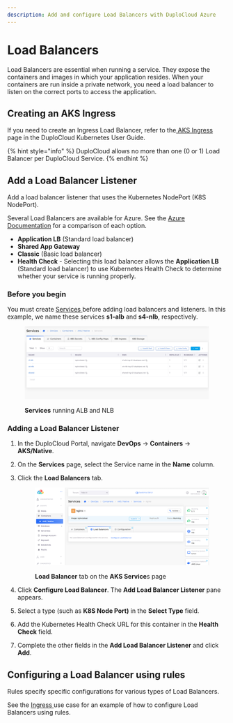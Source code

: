 ```yaml
---
description: Add and configure Load Balancers with DuploCloud Azure
---
```


# Load Balancers

Load Balancers are essential when running a service. They expose the containers and images in which your application resides. When your containers are run inside a private network, you need a load balancer to listen on the correct ports to access the application.

## Creating an AKS Ingress

If you need to create an Ingress Load Balancer, refer to the[ AKS Ingress](../../kubernetes-user-guide/ingress-loadbalancer/aks-ingress.md) page in the DuploCloud Kubernetes User Guide.&#x20;

{% hint style="info" %}
DuploCloud allows no more than one (0 or 1) Load Balancer per DuploCloud Service.
{% endhint %}

## Add a Load Balancer Listener&#x20;

Add a load balancer listener that uses the Kubernetes NodePort (K8S NodePort).

Several Load Balancers are available for Azure. See the [Azure Documentation](https://learn.microsoft.com/en-us/azure/load-balancer/skus) for a comparison of each option.

* **Application LB** (Standard load balancer)
* **Shared App Gateway**
* **Classic** (Basic load balancer)
* **Health Check** - Selecting this load balancer allows the **Application LB** (Standard load balancer) to use Kubernetes Health Check to determine whether your service is running properly.

### Before you begin

You must create [Services ](containers-and-services/#adding-a-duplocloud-service)before adding load balancers and listeners. In this example, we name these services **s1-alb** and **s4-nlb**, respectively.&#x20;

<figure><img src="../../.gitbook/assets/AKS_Ingress.png" alt=""><figcaption><p><strong>Services</strong> running ALB and NLB</p></figcaption></figure>

### Adding a Load Balancer Listener

1. In the DuploCloud Portal, navigate **DevOps** -> **Containers** -> **AKS/Native**.
2. On the **Services** page, select the Service name in the **Name** column.
3.  Click the **Load Balancers** tab.

    <figure><img src="../../.gitbook/assets/AKS_Load_Bal.png" alt=""><figcaption><p><strong>Load Balancer</strong> tab on the <strong>AKS Service</strong>s page</p></figcaption></figure>
4. Click **Configure Load Balancer**. The **Add Load Balancer Listener** pane appears.
5. Select a type (such as **K8S Node Port)** in the **Select Type** field.&#x20;
6. Add the Kubernetes Health Check URL for this container in the **Health Check** field.&#x20;
7. Complete the other fields in the **Add Load Balancer Listener** and click **Add**.

## Configuring a Load Balancer using rules

Rules specify specific configurations for various types of Load Balancers.

See the [Ingress ](../../kubernetes-user-guide/ingress-loadbalancer/aks-ingress.md)use case for an example of how to configure Load Balancers using rules.&#x20;
